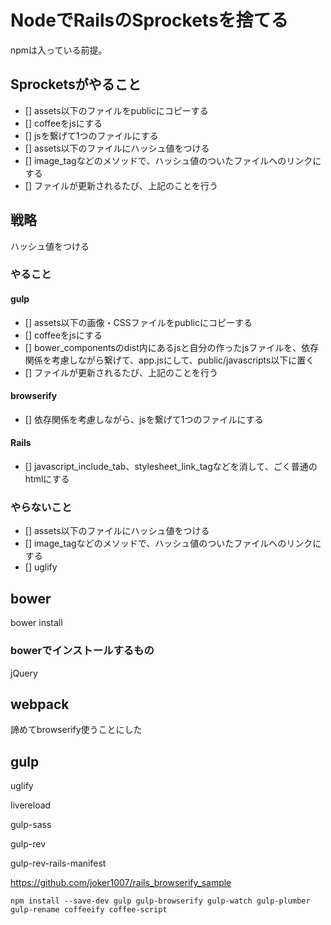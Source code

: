 NodeでRailsのSprocketsを捨てる
===========

npmは入っている前提。

## Sprocketsがやること

- [] assets以下のファイルをpublicにコピーする
- [] coffeeをjsにする
- [] jsを繋げて1つのファイルにする
- [] assets以下のファイルにハッシュ値をつける
- [] image_tagなどのメソッドで、ハッシュ値のついたファイルへのリンクにする
- [] ファイルが更新されるたび、上記のことを行う

## 戦略

ハッシュ値をつける

### やること

#### gulp

- [] assets以下の画像・CSSファイルをpublicにコピーする
- [] coffeeをjsにする
- [] bower_componentsのdist内にあるjsと自分の作ったjsファイルを、依存関係を考慮しながら繋げて、app.jsにして、public/javascripts以下に置く
- [] ファイルが更新されるたび、上記のことを行う



#### browserify

- [] 依存関係を考慮しながら、jsを繋げて1つのファイルにする

#### Rails

- [] javascript_include_tab、stylesheet_link_tagなどを消して、ごく普通のhtmlにする

### やらないこと

- [] assets以下のファイルにハッシュ値をつける
- [] image_tagなどのメソッドで、ハッシュ値のついたファイルへのリンクにする
- [] uglify

## bower

bower install

### bowerでインストールするもの

jQuery

## webpack

諦めてbrowserify使うことにした

## 

## gulp

uglify

livereload

gulp-sass

gulp-rev

gulp-rev-rails-manifest


https://github.com/joker1007/rails_browserify_sample

```
npm install --save-dev gulp gulp-browserify gulp-watch gulp-plumber gulp-rename coffeeify coffee-script
```

